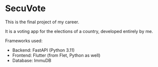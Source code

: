 # SecuVote

This is the final project of my career.

It is a voting app for the elections of a country, developed entirely by me.

Frameworks used:
- Backend: FastAPI (Python 3.11)
- Frontend: Flutter (from Flet, Python as well)
- Database: ImmuDB
